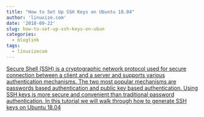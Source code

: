 ```yaml
---
title: "How to Set Up SSH Keys on Ubuntu 18.04"
author: 'linuxize.com'
date: '2018-09-22'
slug: how-to-set-up-ssh-keys-on-ubun
categories:
  - bloglink
tags:
  - linuxizecom
---
```


[Secure Shell (SSH) is a cryptographic network protocol used for secure connection between a client and a server and supports various authentication mechanisms. The two most popular mechanisms are passwords based authentication and public key based authentication. Using SSH keys is more secure and convenient than traditional password authentication. In this tutorial we will walk through how to generate SSH keys on Ubuntu 18.04<i class="fas fa-external-link-alt"></i>](https://linuxize.com/post/how-to-set-up-ssh-keys-on-ubuntu-1804/)

